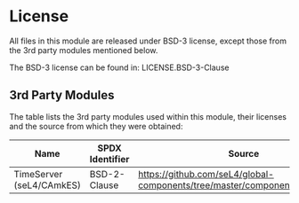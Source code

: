 # License

All files in this module are released under BSD-3 license, except those from
the 3rd party modules mentioned below.

The BSD-3 license can be found in: LICENSE.BSD-3-Clause

## 3rd Party Modules

The table lists the 3rd party modules used within this module, their licenses
and the source from which they were obtained:

| Name                     | SPDX Identifier | Source                                                                        |
|--------------------------|-----------------|-------------------------------------------------------------------------------|
| TimeServer (seL4/CAmkES) | BSD-2-Clause    | <https://github.com/seL4/global-components/tree/master/components/TimeServer> |
